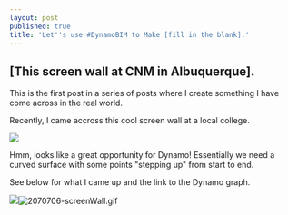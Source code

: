 ```yaml
---
layout: post
published: true
title: 'Let''s use #DynamoBIM to Make [fill in the blank].'
---
```

## [This screen wall at CNM in Albuquerque].

This is the first post in a series of posts where I create something I have come across in the real world.

Recently, I came accross this cool screen wall at a local college.

![]({{site.baseurl}}/img/IMG_1265.JPG)

Hmm, looks like a great opportunity for Dynamo! Essentially we need a curved surface with some points "stepping up" from start to end.

See below for what I came up and the link to the Dynamo graph.


![]({{site.baseurl}}/img/2070706-screenWall.gif)![2070706-screenWall.gif]({{site.baseurl}}/img/2070706-screenWall.gif)

